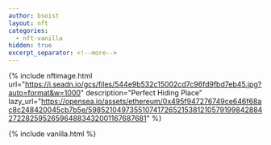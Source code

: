 ```yaml
---
author: bsoist
layout: nft
categories:
  - nft-vanilla
hidden: true
excerpt_separator: <!--more-->
---
```

{% include nftimage.html 
url="https://i.seadn.io/gcs/files/544e9b532c15002cd7c96fd9fbd7eb45.jpg?auto=format&w=1000"
description="Perfect Hiding Place"
lazy_url="https://opensea.io/assets/ethereum/0x495f947276749ce646f68ac8c248420045cb7b5e/5985210497355107417265215381210579199842884272282595265964883432001167687681"
%}


<!--more-->
{% include vanilla.html %}
